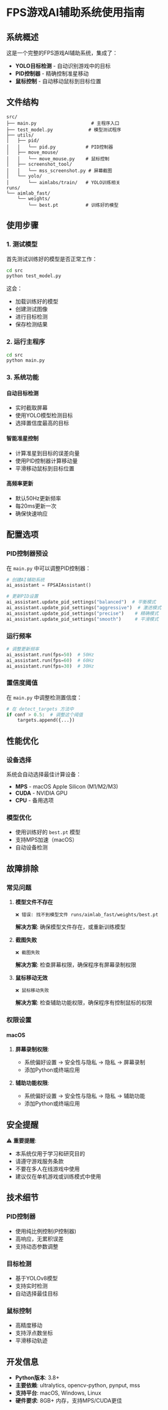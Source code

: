 # FPS游戏AI辅助系统使用指南

## 系统概述

这是一个完整的FPS游戏AI辅助系统，集成了：
- **YOLO目标检测** - 自动识别游戏中的目标
- **PID控制器** - 精确控制准星移动
- **鼠标控制** - 自动移动鼠标到目标位置

## 文件结构

```
src/
├── main.py                    # 主程序入口
├── test_model.py             # 模型测试程序
├── utils/
│   ├── pid/
│   │   └── pid.py           # PID控制器
│   ├── move_mouse/
│   │   └── move_mouse.py    # 鼠标控制
│   ├── screenshot_tool/
│   │   └── mss_screenshot.py # 屏幕截图
│   └── yolo/
│       └── aimlabs/train/   # YOLO训练相关
runs/
└── aimlab_fast/
    └── weights/
        └── best.pt          # 训练好的模型
```

## 使用步骤

### 1. 测试模型

首先测试训练好的模型是否正常工作：

```bash
cd src
python test_model.py
```

这会：
- 加载训练好的模型
- 创建测试图像
- 进行目标检测
- 保存检测结果

### 2. 运行主程序

```bash
cd src
python main.py
```

### 3. 系统功能

#### 自动目标检测
- 实时截取屏幕
- 使用YOLO模型检测目标
- 选择置信度最高的目标

#### 智能准星控制
- 计算准星到目标的误差向量
- 使用PID控制器计算移动量
- 平滑移动鼠标到目标位置

#### 高频率更新
- 默认50Hz更新频率
- 每20ms更新一次
- 确保快速响应

## 配置选项

### PID控制器预设

在 `main.py` 中可以调整PID控制器：

```python
# 创建AI辅助系统
ai_assistant = FPSAIAssistant()

# 更新PID设置
ai_assistant.update_pid_settings("balanced")  # 平衡模式
ai_assistant.update_pid_settings("aggressive")  # 激进模式
ai_assistant.update_pid_settings("precise")    # 精确模式
ai_assistant.update_pid_settings("smooth")     # 平滑模式
```

### 运行频率

```python
# 调整更新频率
ai_assistant.run(fps=50)  # 50Hz
ai_assistant.run(fps=60)  # 60Hz
ai_assistant.run(fps=30)  # 30Hz
```

### 置信度阈值

在 `main.py` 中调整检测置信度：

```python
# 在 detect_targets 方法中
if conf > 0.5:  # 调整这个阈值
    targets.append({...})
```

## 性能优化

### 设备选择
系统会自动选择最佳计算设备：
- **MPS** - macOS Apple Silicon (M1/M2/M3)
- **CUDA** - NVIDIA GPU
- **CPU** - 备用选项

### 模型优化
- 使用训练好的 `best.pt` 模型
- 支持MPS加速（macOS）
- 自动设备检测

## 故障排除

### 常见问题

1. **模型文件不存在**
   ```
   ❌ 错误: 找不到模型文件 runs/aimlab_fast/weights/best.pt
   ```
   **解决方案**: 确保模型文件存在，或重新训练模型

2. **截图失败**
   ```
   ❌ 截图失败
   ```
   **解决方案**: 检查屏幕权限，确保程序有屏幕录制权限

3. **鼠标移动无效**
   ```
   ❌ 鼠标移动失败
   ```
   **解决方案**: 检查辅助功能权限，确保程序有控制鼠标的权限

### 权限设置

#### macOS
1. **屏幕录制权限**:
   - 系统偏好设置 → 安全性与隐私 → 隐私 → 屏幕录制
   - 添加Python或终端应用

2. **辅助功能权限**:
   - 系统偏好设置 → 安全性与隐私 → 隐私 → 辅助功能
   - 添加Python或终端应用

## 安全提醒

⚠️ **重要提醒**:
- 本系统仅用于学习和研究目的
- 请遵守游戏服务条款
- 不要在多人在线游戏中使用
- 建议仅在单机游戏或训练模式中使用

## 技术细节

### PID控制器
- 使用纯比例控制(P控制器)
- 高响应，无累积误差
- 支持动态参数调整

### 目标检测
- 基于YOLOv8模型
- 支持实时检测
- 自动选择最佳目标

### 鼠标控制
- 高精度移动
- 支持浮点数坐标
- 平滑移动轨迹

## 开发信息

- **Python版本**: 3.8+
- **主要依赖**: ultralytics, opencv-python, pynput, mss
- **支持平台**: macOS, Windows, Linux
- **硬件要求**: 8GB+ 内存，支持MPS/CUDA更佳
